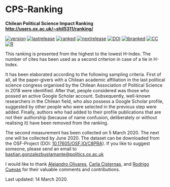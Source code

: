 # CPS-Ranking
**Chilean Political Science Impact Ranking** \
**http://users.ox.ac.uk/~shil5311/ranking/**

[![version](https://img.shields.io/badge/version-v2.5.5-blue.svg)](https://github.com/bgonzalezbustamante/CPS-Ranking/blob/master/changelog.txt) [![lastrelease](https://img.shields.io/badge/latest%20release-March%202020-orange.svg)](http://users.ox.ac.uk/~shil5311/ranking/series/2020-03-05-impact-ranking/) [![ranked](https://img.shields.io/badge/cases%20ranked-139-brightgreen.svg)](http://users.ox.ac.uk/~shil5311/ranking/series/2020-03-05-impact-ranking/) [![nextrelease](https://img.shields.io/badge/next%20release-June%202020-red.svg)](https://github.com/bgonzalezbustamante/CPS-Ranking/blob/master/changelog.txt) [![DOI](https://img.shields.io/badge/DOI-10.17605%2FOSF.IO%2FC8PRA-blue)](https://doi.org/10.17605/OSF.IO/C8PRA) [![tbranked](https://img.shields.io/badge/to%20be%20ranked-6-yellow.svg)](https://github.com/bgonzalezbustamante/CPS-Ranking/blob/master/to-be-ranked.md) [![CC](https://img.shields.io/badge/license-CC--BY--4.0-black)](https://creativecommons.org/licenses/by/4.0/) [![R](https://img.shields.io/badge/Made%20with-R%20v3.6.1-1f425f.svg)](https://cran.r-project.org/)

This ranking is presented from the highest to the lowest H-Index. The number of cites has been used as a second criterion in case of a tie in H-Index.

It has been elaborated according to the following sampling criteria. First of all, all the paper-givers with a Chilean academic affiliation in the last political science congress organised by the Chilean Association of Political Science in 2018 were identified. After that, people considered was those who possed an active Google Scholar account. Subsequently, well-known researchers in the Chilean field, who also possess a Google Scholar profile, suggested by other people who were selected in the previous step were added. Finally, authors who had added to their profile publications that are not their authorship (because of name confusion, deliberately or without realising it) have been removed from the ranking.

The second measurement has been collected on 5 March 2020. The next one will be collected by June 2020. The dataset can be downloaded from the OSF-Project (DOI: [10.17605/OSF.IO/C8PRA](http://doi.org/10.17605/OSF.IO/C8PRA)). If you like to suggest someone, please send an email to bastian.gonzalezbustamante@politics.ox.ac.uk 

I would like to thank [Alejandro Olivares](http://users.ox.ac.uk/~shil5311/authors/aolivares), [Carla Cisternas](http://users.ox.ac.uk/~shil5311/authors/ccisternas), and [Rodrigo Cuevas](http://users.ox.ac.uk/~shil5311/authors/rcuevas) for their valuable comments and contributions. 

Last updated: 14 March 2020.
